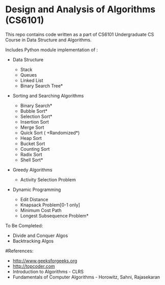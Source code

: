 # Design and Analysis of Algorithms (CS6101)

This repo contains code written as a part of CS6101 Undergraduate CS Course in Data Structure and Algorithms.

Includes Python module implementation of :
- Data Structure
    - Stack
    - Queues
    - Linked List
    - Binary Search Tree*

- Sorting and Searching Algorithms
    - Binary Search*
    - Bubble Sort*
    - Selection Sort*
    - Insertion Sort
    - Merge Sort
    - Quick Sort ( +Randomized*)
    - Heap Sort
    - Bucket Sort
    - Counting Sort
    - Radix Sort
    - Shell Sort*

- Greedy Algorithms
    - Activity Selection Problem

- Dynamic Programming
    - Edit Distance
    - Knapsack Problem[0-1 only]
    - Minimum Cost Path
    - Longest Subsequence Problem*

To Be Completed:
- Divide and Conquer Algos
- Backtracking Algos

#References:
- http://www.geeksforgeeks.org
- http://topcoder.com 
- Introduction to Algorithms - CLRS
- Fundamentals of Computer Algorithms - Horowitz, Sahni, Rajasekaran
